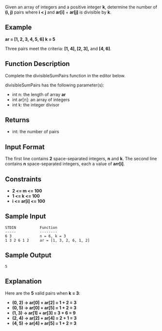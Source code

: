 Given an array of integers and a positive integer **k**, determine the number of **(i, j)** pairs where **i < j** and  **ar[i]** + **ar[j]** is divisible by **k**.

## Example
**ar = [1, 2, 3, 4, 5, 6]**
**k = 5**


Three pairs meet the criteria: **[1, 4], [2, 3],** and **[4, 6]**.

## Function Description

Complete the divisibleSumPairs function in the editor below.

divisibleSumPairs has the following parameter(s):

- int n: the length of array **ar**
- int ar[n]: an array of integers
- int k: the integer divisor
## Returns
- int: the number of pairs

## Input Format

The first line contains **2** space-separated integers, **n** and **k**.
The second line contains **n** space-separated integers, each a value of **arr[i]**.

## Constraints
- **2 <= m <= 100**
- **1 <= k <= 100**
- **i <= ar[i] <= 100**

## Sample Input

    STDIN           Function
    -----           --------
    6 3             n = 6, k = 3
    1 3 2 6 1 2     ar = [1, 3, 2, 6, 1, 2]
## Sample Output

    5
## Explanation

Here are the **5** valid pairs when **k = 3**:
- **(0, 2) -> ar[0] + ar[2] = 1 + 2 = 3**
- **(0, 5) -> ar[0] + ar[5] = 1 + 2 = 3**
- **(1, 3) -> ar[1] + ar[3] = 3 + 6 = 9**
- **(2, 4) -> ar[2] + ar[4] = 2 + 1 = 3**
- **(4, 5) -> ar[4] + ar[5] = 1 + 2 = 3**


